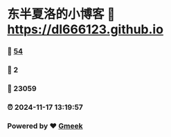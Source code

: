 # 东半夏洛的小博客 :link: https://dl666123.github.io 
### :page_facing_up: [54](https://dl666123.github.io/tag.html) 
### :speech_balloon: 2 
### :hibiscus: 23059 
### :alarm_clock: 2024-11-17 13:19:57 
### Powered by :heart: [Gmeek](https://github.com/Meekdai/Gmeek)
